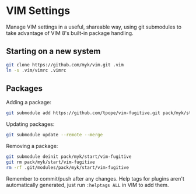 # VIM Settings

Manage VIM settings in a useful, shareable way, using git submodules to take advantage of VIM 8's built-in package handling.

## Starting on a new system

```sh
git clone https://github.com/myk/vim.git .vim
ln -s .vim/vimrc .vimrc
```

## Packages

Adding a package:

```sh
git submodule add https://github.com/tpope/vim-fugitive.git pack/myk/start/vim-fugitive
```

Updating packages:

```sh
git submodule update --remote --merge
```

Removing a package:

```sh
git submodule deinit pack/myk/start/vim-fugitive
git rm pack/myk/start/vim-fugitive
rm -rf .git/modules/pack/myk/start/vim-fugitive
```

Remember to commit/push after any changes. Help tags for plugins aren't automatically generated, just run `:helptags ALL` in VIM to add them.
